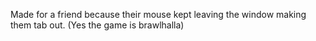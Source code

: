 Made for a friend because their mouse kept leaving the window making them tab out. (Yes the game is brawlhalla)  
